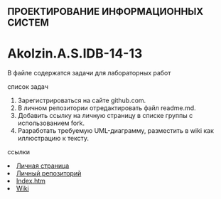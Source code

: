 ## ПРОЕКТИРОВАНИЕ ИНФОРМАЦИОННЫХ СИСТЕМ
# Akolzin.A.S.IDB-14-13
В файле содержатся задачи для лабораторных работ

  список задач
 1. Зарегистрироваться на сайте github.com.
 2. В личном репозитории отредактировать файл readme.md.
 3. Добавить ссылку на личную страницу в списке группы с использованием fork.
 4. Разработать требуемую UML-диаграмму, разместить в wiki как иллюстрацию к тексту.
 
  ссылки
  <li><a href = "https://github.com/NelothD"> Личная страница </a></br>
  <li><a href = "https://github.com/NelothD/Akolzin.A.S.IDB-14-13"> Личный репозиторий </a></br>
  <li><a href = "https://github.com/NelothD/Akolzin.A.S.IDB-14-13/blob/master/index.htm">Index.htm</a></br>
  <li><a href = "https://github.com/NelothD/Akolzin.A.S.IDB-14-13/wiki"> Wiki </a></br>
